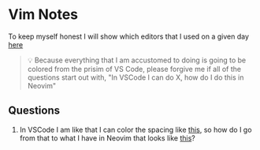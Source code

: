 # Vim Notes

To keep myself honest I will show which editors that I used on a given day [here](https://wakatime.com/share/@domhallan/cd5a02aa-dc09-448a-aa76-fe7dfc7b8bb6.png)

> 💡 Because everything that I am accustomed to doing is going to be colored from the prisim of VS Code, please forgive me if all of the questions start out with, "In VSCode I can do X, how do I do this in Neovim"

## Questions

1. In VSCode I am like that I can color the spacing like [this](https://dominiquehallan-links.com/3RXTRoU), so how do I go from that to what I have in Neovim that looks like [this](https://share.zight.com/DOuEEp6e)?
